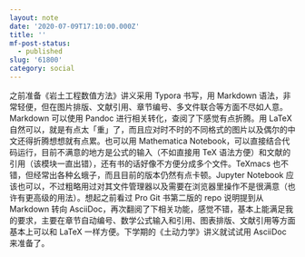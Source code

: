 ```yaml
---
layout: note
date: '2020-07-09T17:10:00.000Z'
title: ''
mf-post-status:
  - published
slug: '61800'
category: social
---
```

之前准备《岩土工程数值方法》讲义采用 Typora 书写，用 Markdown 语法，非常轻便，但在图片排版、文献引用、章节编号、多文件联合等方面不尽如人意。Markdown 可以使用 Pandoc 进行相关转化，查阅了下感觉有点折腾。用 LaTeX 自然可以，就是有点太「重」了，而且应对时不时的不同格式的图片以及偶尔的中文还得折腾想想就有点累。也可以用 Mathematica Notebook，可以直接结合代码运行，目前不满意的地方是公式的输入（不如直接用 TeX 语法方便）和文献的引用（该模块一直出错），还有书的话好像不方便分成多个文件。TeXmacs 也不错，但经常出各种幺蛾子，而且目前的版本仍然有点卡顿。Jupyter Notebook 应该也可以，不过粗略用过对其文件管理器以及需要在浏览器里操作不是很满意（也许有更高级的用法）。想起之前看过 Pro Git 书第二版的 repo 说明提到从 Markdown 转向 AsciiDoc，再次翻阅了下相关功能，感觉不错，基本上能满足我的要求，主要在章节自动编号、数学公式输入和引用、图表排版、文献引用等方面基本上可以和 LaTeX 一样方便。下学期的《土动力学》讲义就试试用 AsciiDoc 来准备了。
